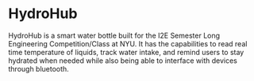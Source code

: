 # HydroHub
HydroHub is a smart water bottle built for the I2E Semester Long Engineering Competition/Class at NYU. 
It has the capabilities to read real time temperature of liquids, track water intake, and remind users to stay hydrated when needed while also being able to interface with devices through bluetooth.

